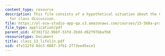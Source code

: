 ```yaml
---
content_type: resource
description: This file consists of a hypothetical situation about the CareSystem project
  for class discussion.
file: https://ol-ocw-studio-app-qa.s3.amazonaws.com/courses/15-568a-practical-information-technology-management-spring-2005/4fe112fd8dc500873fb12f73ee45ece1_class_13_lifelin.pdf
file_type: application/pdf
parent_uid: 4f301f32-9bbf-53fd-2bdd-d62f97bbafb8
resourcetype: Document
title: class_13_lifelin.pdf
uid: 4fe112fd-8dc5-0087-3fb1-2f73ee45ece1
---
```


